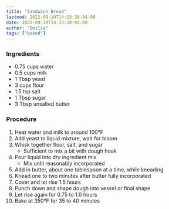 ```yaml
---
title: "Sandwich Bread"
lastmod: 2022-09-10T14:33:38-04:00
date: 2022-09-10T14:33:38-04:00
author: "Emilia"
tags: ["baked"]
---
```


### Ingredients
- 0.75 cups water
- 0.5 cups milk
- 1 Tbsp yeast
- 3 cups flour
- 1.5 tsp salt
- 1 Tbsp sugar
- 3 Tbsp unsalted butter

### Procedure
1. Heat water and milk to around 100°F
2. Add yeast to liquid mixture, wait for bloom
3. Whisk together flour, salt, and sugar
	- Sufficient to mix a bit with dough hook
4. Pour liquid into dry ingredient mix
	- Mix until reasonably incorporated
5. Add in butter, about one tablespoon at a time, while kneading
6. Knead one to two minutes after butter fully incorporated
7. Cover and let rise 1.5 hours
8. Punch down and shape dough into vessel or final shape
9. Let rise again for 0.75 to 1.0 hours
10. Bake at 350&deg;F for 35 to 40 minutes
